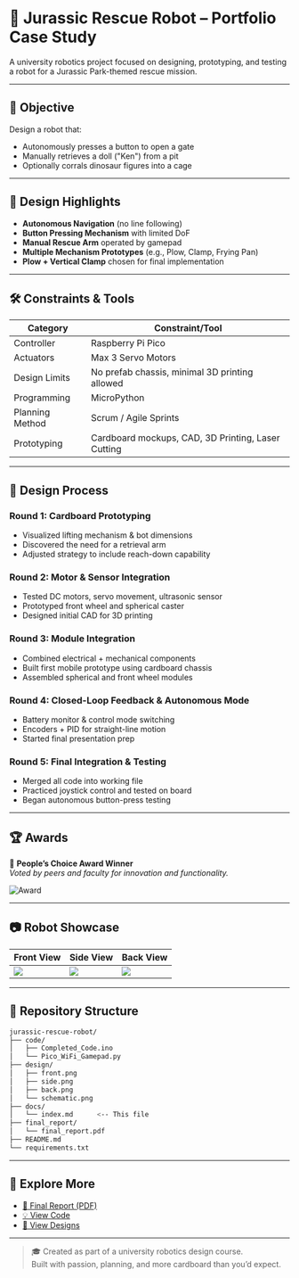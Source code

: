 # 🦖 Jurassic Rescue Robot – Portfolio Case Study

A university robotics project focused on designing, prototyping, and testing a robot for a Jurassic Park-themed rescue mission.

---

## 📌 Objective

Design a robot that:
- Autonomously presses a button to open a gate
- Manually retrieves a doll ("Ken") from a pit
- Optionally corrals dinosaur figures into a cage

---

## 🧠 Design Highlights

- **Autonomous Navigation** (no line following)
- **Button Pressing Mechanism** with limited DoF
- **Manual Rescue Arm** operated by gamepad
- **Multiple Mechanism Prototypes** (e.g., Plow, Clamp, Frying Pan)
- **Plow + Vertical Clamp** chosen for final implementation

---

## 🛠️ Constraints & Tools

| Category        | Constraint/Tool                                    |
|-----------------|----------------------------------------------------|
| Controller      | Raspberry Pi Pico                                  |
| Actuators       | Max 3 Servo Motors                                 |
| Design Limits   | No prefab chassis, minimal 3D printing allowed     |
| Programming     | MicroPython                                        |
| Planning Method | Scrum / Agile Sprints                              |
| Prototyping     | Cardboard mockups, CAD, 3D Printing, Laser Cutting |

---

## 📐 Design Process

### Round 1: Cardboard Prototyping
- Visualized lifting mechanism & bot dimensions
- Discovered the need for a retrieval arm
- Adjusted strategy to include reach-down capability

### Round 2: Motor & Sensor Integration
- Tested DC motors, servo movement, ultrasonic sensor
- Prototyped front wheel and spherical caster
- Designed initial CAD for 3D printing

### Round 3: Module Integration
- Combined electrical + mechanical components
- Built first mobile prototype using cardboard chassis
- Assembled spherical and front wheel modules

### Round 4: Closed-Loop Feedback & Autonomous Mode
- Battery monitor & control mode switching
- Encoders + PID for straight-line motion
- Started final presentation prep

### Round 5: Final Integration & Testing
- Merged all code into working file
- Practiced joystick control and tested on board
- Began autonomous button-press testing

---

## 🏆 Awards

🥇 **People’s Choice Award Winner**  
*Voted by peers and faculty for innovation and functionality.*

![Award](../assets/award.png)

---

## 📷 Robot Showcase

| Front View | Side View | Back View |
|------------|-----------|-----------|
| ![](../design/front.png) | ![](../design/side.png) | ![](../design/back.png) |

---

## 📂 Repository Structure

```bash
jurassic-rescue-robot/
├── code/
│   ├── Completed_Code.ino
│   └── Pico_WiFi_Gamepad.py
├── design/
│   ├── front.png
│   ├── side.png
│   ├── back.png
│   └── schematic.png
├── docs/
│   └── index.md      <-- This file
├── final_report/
│   └── final_report.pdf
├── README.md
└── requirements.txt
```

---

## 🔗 Explore More

- [📝 Final Report (PDF)](../final_report/final_report.pdf)
- [💡 View Code](../code/)
- [📐 View Designs](../design/)

---

> 🎓 Created as part of a university robotics design course.  
> Built with passion, planning, and more cardboard than you’d expect.